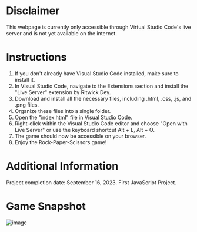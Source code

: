 # Disclaimer
This webpage is currently only accessible through Virtual Studio Code's live server and is not yet available on the internet.
# Instructions 
1. If you don't already have Visual Studio Code installed, make sure to install it.
2. In Visual Studio Code, navigate to the Extensions section and install the "Live Server" extension by Ritwick Dey.
3. Download and install all the necessary files, including .html, .css, .js, and .png files.
4. Organize these files into a single folder.
5. Open the "index.html" file in Visual Studio Code.
6. Right-click within the Visual Studio Code editor and choose "Open with Live Server" or use the keyboard shortcut Alt + L, Alt + O.
7. The game should now be accessible on your browser.
8. Enjoy the Rock-Paper-Scissors game!
# Additional Information
Project completion date: September 16, 2023.
First JavaScript Project.
# Game Snapshot
![image](https://github.com/krislette/rock-paper-scissors-game/assets/143507354/bb2eb523-0717-409f-a6e4-a84bb9f47672)

